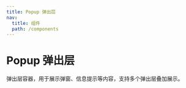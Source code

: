 ```yaml
---
title: Popup 弹出层
nav:
  title: 组件
  path: /components
---
```


# Popup 弹出层

弹出层容器，用于展示弹窗、信息提示等内容，支持多个弹出层叠加展示。

<code src="./demo/index" hidden/>

## 基础用法

<code src="./demo/basic" desc="通过 `visible` 控制弹出层是否展示。" pure/>

## 弹出位置

<code src="./demo/position" desc="通过 `position` 属性设置弹出位置，默认居中弹出，可以设置为 `top`、`bottom`、`left`、`right`。" pure/>

## 关闭图标

<code src="./demo/close" desc="设置 `closeable` 属性后，会在弹出层的右上角显示关闭图标，并且可以通过 `closeIcon` 属性自定义图标，使用 `closeIconPosition` 属性可以自定义图标位置。" pure/>

## 圆角弹窗

<code src="./demo/round" desc="设置 `round` 属性后，弹窗会根据弹出位置添加不同的圆角样式。" pure/>

## 指定挂载位置

<code src="./demo/container" desc="弹出层默认挂载到组件标签所在位置，可以通过 `container` 属性指定挂载位置。" pure/>

<API/>
